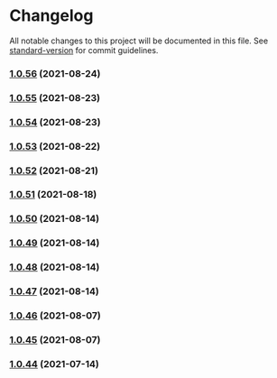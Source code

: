 # Changelog

All notable changes to this project will be documented in this file. See [standard-version](https://github.com/conventional-changelog/standard-version) for commit guidelines.

### [1.0.56](https://github.com/themefisher/core-docs/compare/v1.0.55...v1.0.56) (2021-08-24)

### [1.0.55](https://github.com/themefisher/core-docs/compare/v1.0.54...v1.0.55) (2021-08-23)

### [1.0.54](https://github.com/themefisher/core-docs/compare/v1.0.53...v1.0.54) (2021-08-23)

### [1.0.53](https://github.com/themefisher/core-docs/compare/v1.0.52...v1.0.53) (2021-08-22)

### [1.0.52](https://github.com/themefisher/core-docs/compare/v1.0.51...v1.0.52) (2021-08-21)

### [1.0.51](https://github.com/themefisher/core-docs/compare/v1.0.50...v1.0.51) (2021-08-18)

### [1.0.50](https://github.com/themefisher/core-docs/compare/v1.0.49...v1.0.50) (2021-08-14)

### [1.0.49](https://github.com/themefisher/core-docs/compare/v1.0.48...v1.0.49) (2021-08-14)

### [1.0.48](https://github.com/themefisher/core-docs/compare/v1.0.47...v1.0.48) (2021-08-14)

### [1.0.47](https://github.com/themefisher/core-docs/compare/v1.0.46...v1.0.47) (2021-08-14)

### [1.0.46](https://github.com/themefisher/core-docs/compare/v1.0.45...v1.0.46) (2021-08-07)

### [1.0.45](https://github.com/themefisher/core-docs/compare/v1.0.44...v1.0.45) (2021-08-07)

### [1.0.44](https://github.com/themefisher/core-docs/compare/v1.0.43...v1.0.44) (2021-07-14)
